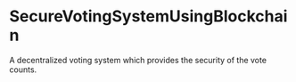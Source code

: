 # SecureVotingSystemUsingBlockchain
A decentralized voting system which provides the security of the vote counts.
